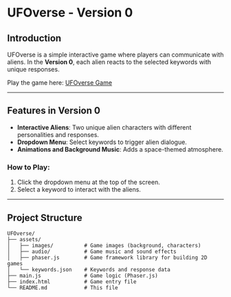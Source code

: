 # UFOverse - Version 0

## Introduction

UFOverse is a simple interactive game where players can communicate with aliens. In the **Version 0**, each alien reacts to the selected keywords with unique responses. 

Play the game here: [UFOverse Game](https://ufoverse.netlify.app/)

---

## Features in Version 0

- **Interactive Aliens**: Two unique alien characters with different personalities and responses.
- **Dropdown Menu**: Select keywords to trigger alien dialogue.
- **Animations and Background Music**: Adds a space-themed atmosphere.

### How to Play:
1. Click the dropdown menu at the top of the screen.
2. Select a keyword to interact with the aliens.

---

## Project Structure

```plaintext
UFOverse/
├── assets/
│   ├── images/          # Game images (background, characters)
│   ├── audio/           # Game music and sound effects
│   ├── phaser.js        # Game framework library for building 2D games
│   └── keywords.json    # Keywords and response data
├── main.js              # Game logic (Phaser.js)
├── index.html           # Game entry file
└── README.md            # This file
